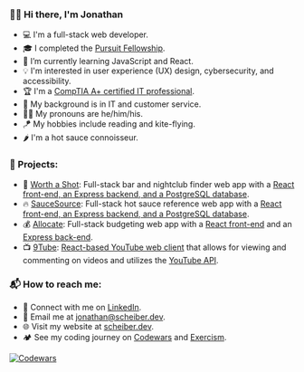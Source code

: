 ### 👋🏻 Hi there, I'm Jonathan

- 💻 I'm a full-stack web developer.
- 🎓 I completed the [Pursuit Fellowship](https://www.pursuit.org/fellowship).
- 🌱 I’m currently learning JavaScript and React.
- 💡 I'm interested in user experience (UX) design, cybersecurity, and accessibility.
- 🏆 I'm a [CompTIA A+ certified IT professional](https://www.certmetrics.com/comptia/public/verification.aspx?code=7LZZ1KHEECFQSN0D).
- 💾 My background is in IT and customer service.
- 👨‍💻 My pronouns are he/him/his.
- 🪁 My hobbies include reading and kite-flying.
- 🌶️ I'm a hot sauce connoisseur.

### 🛫 Projects:

- 🥃 [Worth a Shot](https://worthashot.scheiber.dev/): Full-stack bar and nightclub finder web app with a [React front-end, an Express backend, and a PostgreSQL database](https://github.com/Scheiber/worthashot).
- 🔥 [SauceSource](https://saucesource.scheiber.dev/): Full-stack hot sauce reference web app with a [React front-end, an Express backend, and a PostgreSQL database](https://github.com/Scheiber/saucesource).
- 💰 [Allocate](https://allocate.scheiber.dev/): Full-stack budgeting web app with a [React front-end](https://github.com/scheiber/allocate) and an [Express back-end](https://github.com/Scheiber/allocate-backend).
- 📺 [9Tube](https://9tube.netlify.app/): [React-based YouTube web client](https://github.com/JC-MT/YouTubeClone.9) that allows for viewing and commenting on videos and utilizes the [YouTube API](https://developers.google.com/youtube/v3).

### 📬 How to reach me:

- 💼 Connect with me on [LinkedIn](https://www.linkedin.com/in/jonscheiber/).
- 📧 Email me at [jonathan@scheiber.dev](mailto:jonathan@scheiber.dev).
- 🌐 Visit my website at [scheiber.dev](https://scheiber.dev/).
- 🏕️ See my coding journey on [Codewars](https://www.codewars.com/users/Scheiber) and [Exercism](https://exercism.org/profiles/Scheiber).

[![Codewars](https://www.codewars.com/users/Scheiber/badges/micro)](https://www.codewars.com/users/Scheiber)
